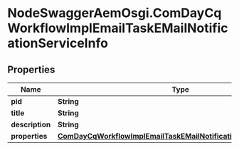 # NodeSwaggerAemOsgi.ComDayCqWorkflowImplEmailTaskEMailNotificationServiceInfo

## Properties

Name | Type | Description | Notes
------------ | ------------- | ------------- | -------------
**pid** | **String** |  | [optional] 
**title** | **String** |  | [optional] 
**description** | **String** |  | [optional] 
**properties** | [**ComDayCqWorkflowImplEmailTaskEMailNotificationServiceProperties**](ComDayCqWorkflowImplEmailTaskEMailNotificationServiceProperties.md) |  | [optional] 


